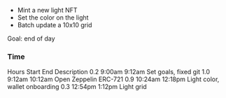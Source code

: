 - Mint a new light NFT
- Set the color on the light
- Batch update a 10x10 grid

Goal: end of day


### Time

Hours	Start	End		Description
0.2	9:00am 	9:12am		Set goals, fixed git
1.0	9:12am 	10:12am		Open Zeppelin ERC-721
0.9	10:24am	12:18pm		Light color, wallet onboarding
0.3	12:54pm	1:12pm		Light grid
